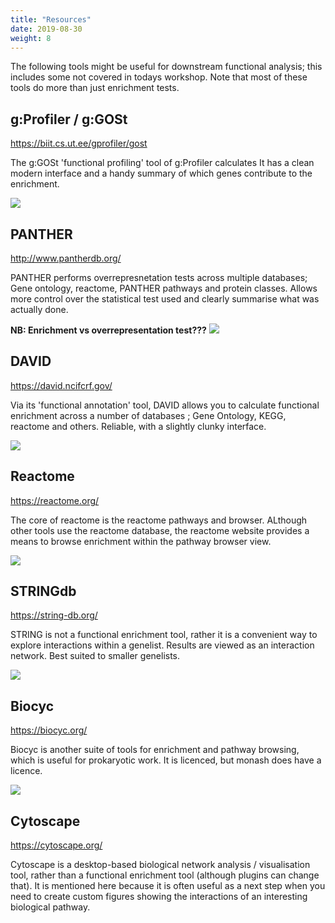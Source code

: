 ```yaml
---
title: "Resources"
date: 2019-08-30
weight: 8
---
```


The following tools might be useful for downstream functional analysis; this includes some not covered in todays workshop. 
Note that most of these tools do more than just enrichment tests. 

<!-- https://monashbioinformaticsplatform.github.io/enrichment_analysis_workshop/img/shsy5ydiff.png) 
http://localhost:1313/enrichment_analysis_workshop/img/david.png
--> 

## g:Profiler / g:GOSt

https://biit.cs.ut.ee/gprofiler/gost

The g:GOSt 'functional profiling' tool of g:Profiler calculates 
It has a clean modern interface and a handy summary of which genes contribute to the enrichment. 

![](https://monashbioinformaticsplatform.github.io/enrichment_analysis_workshop/img/gprofiler.png)

## PANTHER 

http://www.pantherdb.org/

PANTHER performs overrepresnetation tests across multiple databases; Gene ontology, reactome, PANTHER pathways and protein classes. Allows more control over the statistical test used and clearly summarise what was actually done.

__NB: Enrichment vs overrepresentation test???__
![](https://monashbioinformaticsplatform.github.io/enrichment_analysis_workshop/img/panther.png)

## DAVID 

https://david.ncifcrf.gov/

Via its 'functional annotation' tool, DAVID allows you to calculate functional enrichment across a number of databases ; Gene Ontology, KEGG, reactome and others. Reliable, with a slightly clunky interface.

![](https://monashbioinformaticsplatform.github.io/enrichment_analysis_workshop/img/david.png)


## Reactome

https://reactome.org/

The core of reactome is the reactome pathways and browser. ALthough other tools use the reactome database, the reactome website provides a means to browse enrichment within the pathway browser view.

![](https://monashbioinformaticsplatform.github.io/enrichment_analysis_workshop/img/reactome.png)


## STRINGdb

https://string-db.org/

STRING is not a functional enrichment tool, rather it is a convenient way to explore interactions within a genelist. Results are viewed as an interaction network. Best suited to smaller genelists.

![](https://monashbioinformaticsplatform.github.io/enrichment_analysis_workshop/img/string.png)


## Biocyc

https://biocyc.org/

Biocyc is another suite of tools for enrichment and pathway browsing, which is useful for prokaryotic work. It is licenced, but monash does have a licence.

![](https://monashbioinformaticsplatform.github.io/enrichment_analysis_workshop/img/biocyc.png)



## Cytoscape

https://cytoscape.org/

Cytoscape is a desktop-based biological network analysis / visualisation tool, rather than a functional enrichment tool (although plugins can change that). It is mentioned here because it is often useful as a next step when you need to create custom figures showing the interactions of an interesting biological pathway. 


